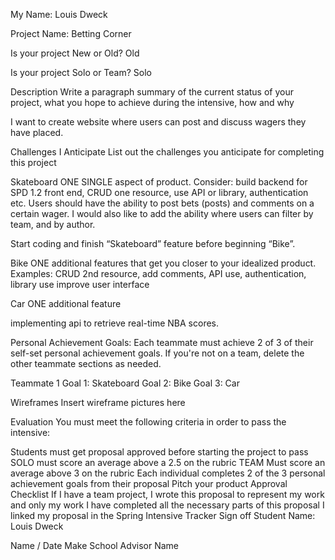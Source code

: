 
My Name: Louis Dweck

Project Name: Betting Corner 

Is your project New or Old? Old

Is your project Solo or Team? Solo

Description
Write a paragraph summary of the current status of your project, what you hope to achieve during the intensive, how and why

I want to create website where users can post and discuss wagers they have placed. 

Challenges I Anticipate
List out the challenges you anticipate for completing this project

Skateboard
ONE SINGLE aspect of product. Consider: build backend for SPD 1.2 front end, CRUD one resource, use API or library, authentication etc.
Users should have the ability to post bets (posts) and comments on a certain wager. I would also like to add the ability where users can filter by team, and by author.

Start coding and finish “Skateboard” feature before beginning “Bike”.

Bike
ONE additional features that get you closer to your idealized product. Examples: CRUD 2nd resource, add comments, API use, authentication, library use
improve user interface

Car
ONE additional feature

implementing api to retrieve real-time NBA scores.

Personal Achievement Goals:
Each teammate must achieve 2 of 3 of their self-set personal achievement goals. If you're not on a team, delete the other teammate sections as needed.

Teammate 1
Goal 1: Skateboard
Goal 2: Bike
Goal 3: Car

Wireframes
Insert wireframe pictures here

Evaluation
You must meet the following criteria in order to pass the intensive:

Students must get proposal approved before starting the project to pass
SOLO
must score an average above a 2.5 on the rubric
TEAM
Must score an average above 3 on the rubric
Each individual completes 2 of the 3 personal achievement goals from their proposal
Pitch your product
Approval Checklist
 If I have a team project, I wrote this proposal to represent my work and only my work
 I have completed all the necessary parts of this proposal
 I linked my proposal in the Spring Intensive Tracker
Sign off
Student Name: Louis Dweck

Name / Date Make School Advisor Name 
